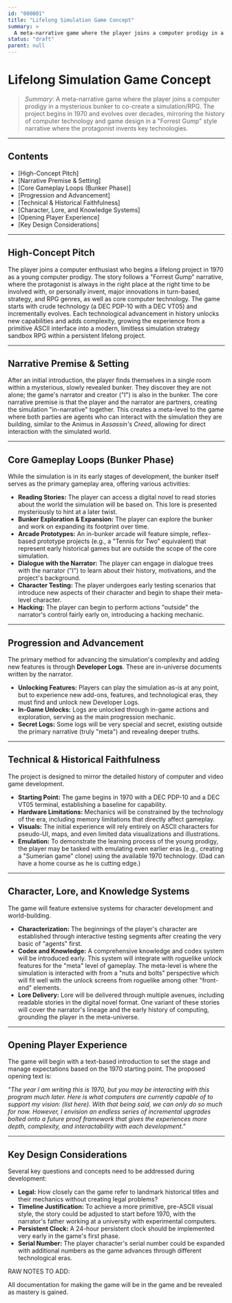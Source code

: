 ```yaml
---
id: "000001"
title: "Lifelong Simulation Game Concept"
summary: >
  A meta-narrative game where the player joins a computer prodigy in a mysterious bunker to co-create a simulation/RPG. The project begins in 1970 and evolves over decades, mirroring the history of computer technology and game design in a "Forrest Gump" style narrative where the protagonist invents key technologies.
status: "draft"
parent: null
---
```


# Lifelong Simulation Game Concept

> _Summary_: A meta-narrative game where the player joins a computer prodigy in a mysterious bunker to co-create a simulation/RPG. The project begins in 1970 and evolves over decades, mirroring the history of computer technology and game design in a "Forrest Gump" style narrative where the protagonist invents key technologies.

---

## Contents
- [High-Concept Pitch]
- [Narrative Premise & Setting]
- [Core Gameplay Loops (Bunker Phase)]
- [Progression and Advancement]
- [Technical & Historical Faithfulness]
- [Character, Lore, and Knowledge Systems]
- [Opening Player Experience]
- [Key Design Considerations]

---

## High-Concept Pitch
The player joins a computer enthusiast who begins a lifelong project in 1970 as a young computer prodigy. The story follows a "Forrest Gump" narrative, where the protagonist is always in the right place at the right time to be involved with, or personally invent, major innovations in turn-based, strategy, and RPG genres, as well as core computer technology. The game starts with crude technology (a DEC PDP-10 with a DEC VT05) and incrementally evolves. Each technological advancement in history unlocks new capabilities and adds complexity, growing the experience from a primitive ASCII interface into a modern, limitless simulation strategy sandbox RPG within a persistent lifelong project.

---

## Narrative Premise & Setting
After an initial introduction, the player finds themselves in a single room within a mysterious, slowly revealed bunker. They discover they are not alone; the game's narrator and creator ("I") is also in the bunker. The core narrative premise is that the player and the narrator are partners, creating the simulation "in-narrative" together. This creates a meta-level to the game where both parties are agents who can interact with the simulation they are building, similar to the Animus in *Assassin's Creed*, allowing for direct interaction with the simulated world.

---

## Core Gameplay Loops (Bunker Phase)
While the simulation is in its early stages of development, the bunker itself serves as the primary gameplay area, offering various activities:
- **Reading Stories:** The player can access a digital novel to read stories about the world the simulation will be based on. This lore is presented mysteriously to hint at a later twist.
- **Bunker Exploration & Expansion:** The player can explore the bunker and work on expanding its footprint over time.
- **Arcade Prototypes:** An in-bunker arcade will feature simple, reflex-based prototype projects (e.g., a "Tennis for Two" equivalent) that represent early historical games but are outside the scope of the core simulation.
- **Dialogue with the Narrator:** The player can engage in dialogue trees with the narrator ("I") to learn about their history, motivations, and the project's background.
- **Character Testing:** The player undergoes early testing scenarios that introduce new aspects of their character and begin to shape their meta-level character.
- **Hacking:** The player can begin to perform actions "outside" the narrator's control fairly early on, introducing a hacking mechanic.

---

## Progression and Advancement
The primary method for advancing the simulation's complexity and adding new features is through **Developer Logs**. These are in-universe documents written by the narrator.
- **Unlocking Features:** Players can play the simulation as-is at any point, but to experience new add-ons, features, and technological eras, they must find and unlock new Developer Logs.
- **In-Game Unlocks:** Logs are unlocked through in-game actions and exploration, serving as the main progression mechanic.
- **Secret Logs:** Some logs will be very special and secret, existing outside the primary narrative (truly "meta") and revealing deeper truths.

---

## Technical & Historical Faithfulness
The project is designed to mirror the detailed history of computer and video game development.
- **Starting Point:** The game begins in 1970 with a DEC PDP-10 and a DEC VT05 terminal, establishing a baseline for capability.
- **Hardware Limitations:** Mechanics will be constrained by the technology of the era, including memory limitations that directly affect gameplay.
- **Visuals:** The initial experience will rely entirely on ASCII characters for pseudo-UI, maps, and even limited data visualizations and illustrations.
- **Emulation:** To demonstrate the learning process of the young prodigy, the player may be tasked with emulating even earlier eras (e.g., creating a "Sumerian game" clone) using the available 1970 technology. (Dad can have a home course as he is cutting edge.)

---

## Character, Lore, and Knowledge Systems
The game will feature extensive systems for character development and world-building.
- **Characterization:** The beginnings of the player's character are established through interactive testing segments after creating the very basic of "agents" first.
- **Codex and Knowledge:** A comprehensive knowledge and codex system will be introduced early. This system will integrate with roguelike unlock features for the "meta" level of gameplay. The meta-level is where the simulation is interacted with from a "nuts and bolts" perspective which will fit well with the unlock screens from roguelike among other "front-end" elements. 
- **Lore Delivery:** Lore will be delivered through multiple avenues, including readable stories in the digital novel format. One variant of these stories will cover the narrator's lineage and the early history of computing, grounding the player in the meta-universe.

---

## Opening Player Experience
The game will begin with a text-based introduction to set the stage and manage expectations based on the 1970 starting point. The proposed opening text is:

*"The year I am writing this is 1970, but you may be interacting with this program much later. Here is what computers are currently capable of to support my vision: (list here). With that being said, we can only do so much for now. However, I envision an endless series of incremental upgrades bolted onto a future proof framework that gives the experiences more depth, complexity, and interactability with each development."*

---

## Key Design Considerations
Several key questions and concepts need to be addressed during development:
- **Legal:** How closely can the game refer to landmark historical titles and their mechanics without creating legal problems?
- **Timeline Justification:** To achieve a more primitive, pre-ASCII visual style, the story could be adjusted to start before 1970, with the narrator's father working at a university with experimental computers.
- **Persistent Clock:** A 24-hour persistent clock should be implemented very early in the game's first phase.
- **Serial Number:** The player character's serial number could be expanded with additional numbers as the game advances through different technological eras.


RAW NOTES TO ADD:

All documentation for making the game will be in the game and be revealed as mastery is gained.